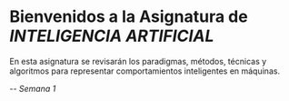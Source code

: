 # Bienvenidos a la Asignatura de *INTELIGENCIA ARTIFICIAL*

En esta asignatura se revisarán los paradigmas, métodos, técnicas y algoritmos para representar comportamientos inteligentes en máquinas.

--
*Semana 1*